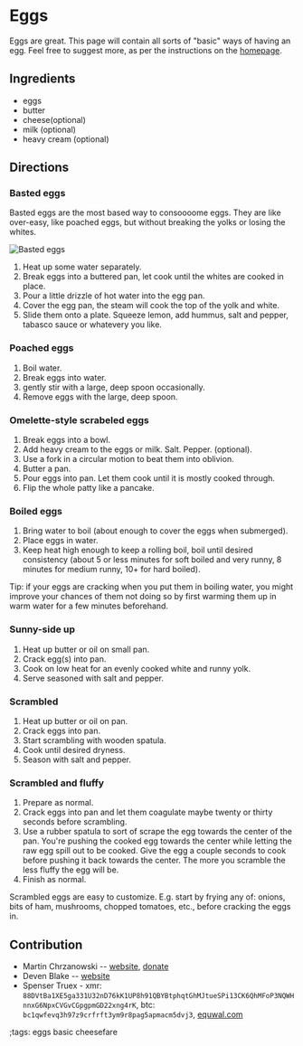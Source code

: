 # Eggs

Eggs are great. This page will contain all sorts of "basic" ways of having an
egg. Feel free to suggest more, as per the instructions on the
[homepage](index.html).

## Ingredients

- eggs
- butter
- cheese(optional)
- milk (optional)
- heavy cream (optional)

## Directions

### Basted eggs

Basted eggs are the most based way to consoooome eggs. They are like
over-easy, like poached eggs, but without breaking the yolks or losing
the whites.

![Basted eggs](pix/basted-eggs.webp)

1. Heat up some water separately.
2. Break eggs into a buttered pan, let cook until the whites are cooked in place.
3. Pour a little drizzle of hot water into the egg pan.
4. Cover the egg pan, the steam will cook the top of the yolk and white.
5. Slide them onto a plate. Squeeze lemon, add hummus, salt and pepper,
   tabasco sauce or whatevery you like.

### Poached eggs

1. Boil water.
2. Break eggs into water.
3. gently stir with a large, deep spoon occasionally.
4. Remove eggs with the large, deep spoon.

### Omelette-style scrabeled eggs

1. Break eggs into a bowl.
2. Add heavy cream to the eggs or milk. Salt. Pepper. (optional).
3. Use a fork in a circular motion to beat them into oblivion.
4. Butter a pan.
5. Pour eggs into pan. Let them cook until it is mostly cooked through.
6. Flip the whole patty like a pancake.

### Boiled eggs

1. Bring water to boil (about enough to cover the eggs when submerged).
2. Place eggs in water.
3. Keep heat high enough to keep a rolling boil, boil until desired consistency
   (about 5 or less minutes for soft boiled and very runny, 8 minutes for medium
   runny, 10+ for hard boiled).

Tip: if your eggs are cracking when you put them in boiling water, you might
improve your chances of them not doing so by first warming them up in warm water
for a few minutes beforehand.

### Sunny-side up

1. Heat up butter or oil on small pan.
2. Crack egg(s) into pan.
3. Cook on low heat for an evenly cooked white and runny yolk.
4. Serve seasoned with salt and pepper.

### Scrambled

1. Heat up butter or oil on pan.
2. Crack eggs into pan.
3. Start scrambling with wooden spatula.
4. Cook until desired dryness.
5. Season with salt and pepper.

### Scrambled and fluffy

1. Prepare as normal.
2. Crack eggs into pan and let them coagulate maybe twenty or thirty seconds before scrambling.
3. Use a rubber spatula to sort of scrape the egg towards the center of the pan.
You're pushing the cooked egg towards the center while letting the raw egg spill out to be cooked.
Give the egg a couple seconds to cook before pushing it back towards the center.
The more you scramble the less fluffy the egg will be.
4. Finish as normal.

Scrambled eggs are easy to customize. E.g. start by frying any of: onions, bits
of ham, mushrooms, chopped tomatoes, etc., before cracking the eggs in.

## Contribution

- Martin Chrzanowski -- [website](https://m-chrzan.xyz), [donate](https://m-chrzan.xyz/crypto.html)
- Deven Blake -- [website](http://www.trinity.moe)
- Spenser Truex - xmr: `88DVtBa1XE5ga331U32nD76kK1UP8h91QBYBtphqtGhMJtueSPi13CK6QhMFoP3NQWHnnxG6NpxCVGvCGpgpmGD22xng4rK`, btc: `bc1qwfevq3h97z9crfrft3ym9r8pag5apmacm5dvj3`, [equwal.com](https://equwal.com/donate.html)

;tags: eggs basic cheesefare
